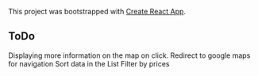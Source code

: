 This project was bootstrapped with [Create React App](https://github.com/facebookincubator/create-react-app).


## ToDo
Displaying more information on the map on click.
Redirect to google maps for navigation
Sort data in the List
Filter by prices 
